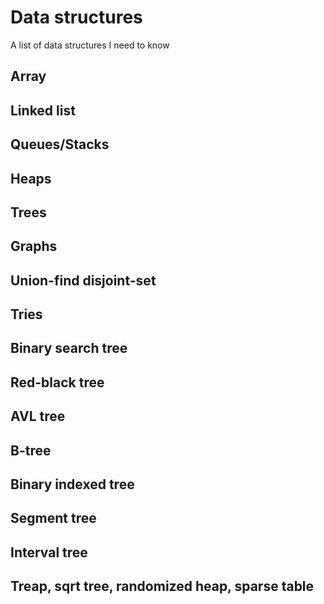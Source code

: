 # Data structures

A list of data structures I need to know

## Array

## Linked list

## Queues/Stacks

## Heaps

## Trees

## Graphs

## Union-find disjoint-set

## Tries

## Binary search tree

## Red-black tree

## AVL tree

## B-tree

## Binary indexed tree

## Segment tree

## Interval tree

## Treap, sqrt tree, randomized heap, sparse table
